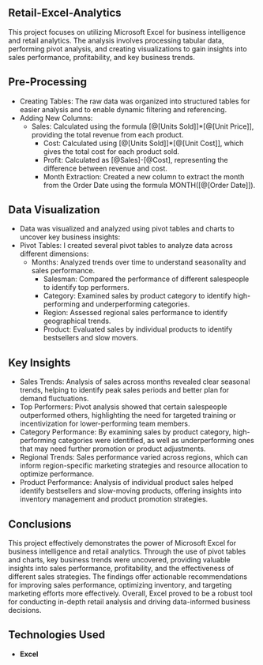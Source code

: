 ## **Retail-Excel-Analytics**
This project focuses on utilizing Microsoft Excel for business intelligence and retail analytics. The analysis involves processing tabular data, performing pivot analysis, and creating visualizations to gain insights into sales performance, profitability, and key business trends.

## **Pre-Processing**
- Creating Tables: The raw data was organized into structured tables for easier analysis and to enable dynamic filtering and referencing.
- Adding New Columns:
  - Sales: Calculated using the formula [@[Units Sold]]*[@[Unit Price]], providing the total revenue from each product.
    - Cost: Calculated using [@[Units Sold]]*[@[Unit Cost]], which gives the total cost for each product sold.
    - Profit: Calculated as [@Sales]-[@Cost], representing the difference between revenue and cost.
    - Month Extraction: Created a new column to extract the month from the Order Date using the formula MONTH([@[Order Date]]).

## **Data Visualization**
-  Data was visualized and analyzed using pivot tables and charts to uncover key business insights:
- Pivot Tables: I created several pivot tables to analyze data across different dimensions:
  - Months: Analyzed trends over time to understand seasonality and sales performance.
    - Salesman: Compared the performance of different salespeople to identify top performers.
    - Category: Examined sales by product category to identify high-performing and underperforming categories.
    - Region: Assessed regional sales performance to identify geographical trends.
    - Product: Evaluated sales by individual products to identify bestsellers and slow movers.

## **Key Insights**
- Sales Trends: Analysis of sales across months revealed clear seasonal trends, helping to identify peak sales periods and better plan for demand fluctuations.
- Top Performers: Pivot analysis showed that certain salespeople outperformed others, highlighting the need for targeted training or incentivization for lower-performing team members.
- Category Performance: By examining sales by product category, high-performing categories were identified, as well as underperforming ones that may need further promotion or product adjustments.
- Regional Trends: Sales performance varied across regions, which can inform region-specific marketing strategies and resource allocation to optimize performance.
- Product Performance: Analysis of individual product sales helped identify bestsellers and slow-moving products, offering insights into inventory management and product promotion strategies.

## **Conclusions**
This project effectively demonstrates the power of Microsoft Excel for business intelligence and retail analytics. Through the use of pivot tables and charts, key business trends were uncovered, providing valuable insights into sales performance, profitability, and the effectiveness of different sales strategies. The findings offer actionable recommendations for improving sales performance, optimizing inventory, and targeting marketing efforts more effectively. Overall, Excel proved to be a robust tool for conducting in-depth retail analysis and driving data-informed business decisions.

 ## **Technologies Used**
 - **Excel**

